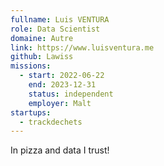 ```yaml
---
fullname: Luis VENTURA
role: Data Scientist
domaine: Autre
link: https://www.luisventura.me
github: Lawiss
missions:
  - start: 2022-06-22
    end: 2023-12-31
    status: independent
    employer: Malt
startups:
  - trackdechets
---
```



In pizza and data I trust!
